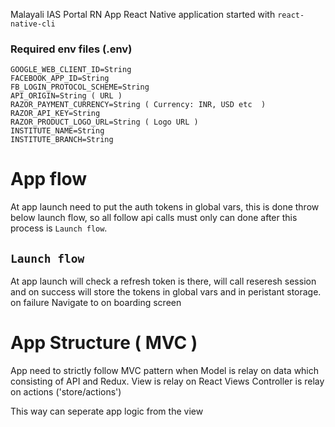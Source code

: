 Malayali IAS Portal RN App
React Native application started with `react-native-cli`

### Required env files (.env)
```
GOOGLE_WEB_CLIENT_ID=String
FACEBOOK_APP_ID=String
FB_LOGIN_PROTOCOL_SCHEME=String
API_ORIGIN=String ( URL )
RAZOR_PAYMENT_CURRENCY=String ( Currency: INR, USD etc  )
RAZOR_API_KEY=String
RAZOR_PRODUCT_LOGO_URL=String ( Logo URL )
INSTITUTE_NAME=String
INSTITUTE_BRANCH=String
```

# App flow

At app launch need to put the auth tokens in global vars, this is done throw below launch flow, 
so all follow api calls must only can done after this process is `Launch flow`.

## `Launch flow`
At app launch will check a refresh token is there, will call reseresh session and 
 on success will store the tokens in global vars and in peristant storage.
 on failure Navigate to on boarding screen


# App Structure ( MVC )
App need to strictly follow MVC pattern when 
Model is relay on data which consisting of API and Redux.
View is relay on React Views
Controller is relay on actions ('store/actions')

This way can seperate app logic from the view